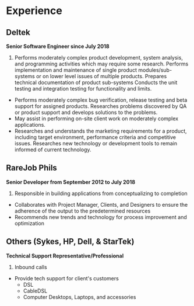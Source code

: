 
# Experience

## Deltek

**Senior Software Engineer since July 2018**

1. Performs moderately complex product development, system analysis, and programming activities which may require some research. Performs implementation and maintenance of single product modules/sub-systems or on lower level issues of multiple products. Prepares technical documentation of product sub-systems Conducts the unit testing and integration testing for functionality and limits.
- Performs moderately complex bug verification, release testing and beta support for assigned products. Researches problems discovered by QA or product support and develops solutions to the problems.
- May assist in performing on-site client work on moderately complex applications.
- Researches and understands the marketing requirements for a product, including target environment, performance criteria and competitive issues. Researches new technology or development tools to remain informed of current technology.

## RareJob Phils

**Senior Developer from September 2012 to July 2018**

1. Responsible in building applications from conceptualizing to completion
- Collaborates with Project Manager, Clients, and Designers to ensure the adherence of the output to the predetermined resources
- Recommends new trends and technology for process improvement and optimization

## Others (Sykes, HP, Dell, & StarTek)

**Technical Support Representative/Professional**

1. Inbound calls
- Provide tech support for client's customers
    - DSL
    - CableDSL
    - Computer Desktops, Laptops, and accessories
